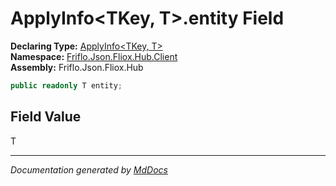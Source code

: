 ﻿<!--  
  <auto-generated>   
    The contents of this file were generated by a tool.  
    Changes to this file may be list if the file is regenerated  
  </auto-generated>   
-->

# ApplyInfo\<TKey, T\>.entity Field

**Declaring Type:** [ApplyInfo\<TKey, T\>](../index.md)  
**Namespace:** [Friflo.Json.Fliox.Hub.Client](../../index.md)  
**Assembly:** Friflo.Json.Fliox.Hub

```csharp
public readonly T entity;
```

## Field Value

T

___

*Documentation generated by [MdDocs](https://github.com/ap0llo/mddocs)*
